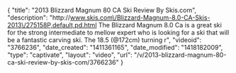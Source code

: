 {
    "title": "2013 Blizzard Magnum 80 CA Ski Review By Skis.com",
    "description": "http:\/\/www.skis.com\/Blizzard-Magnum-8.0-CA-Skis-2013\/275158P,default,pd.html  The Blizzard Magnum 8.0 Ca is a great ski for the strong intermediate to mellow expert who is looking for a ski that will be a fantastic carving ski. The 18.5 (@172cm) turning r",
    "videoid": "3766236",
    "date_created": "1411361165",
    "date_modified": "1418182009",
    "type": "captivate",
    "layout": "video",
    "url": "\/v\/2013-blizzard-magnum-80-ca-ski-review-by-skis-com\/3766236"
}